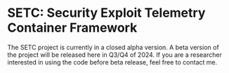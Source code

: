 # SETC: Security Exploit Telemetry Container Framework
The SETC project is currently in a closed alpha version. A beta version of the project will be released here in Q3/Q4 of 2024. If you are a researcher interested in using the code before beta release, feel free to contact me.
